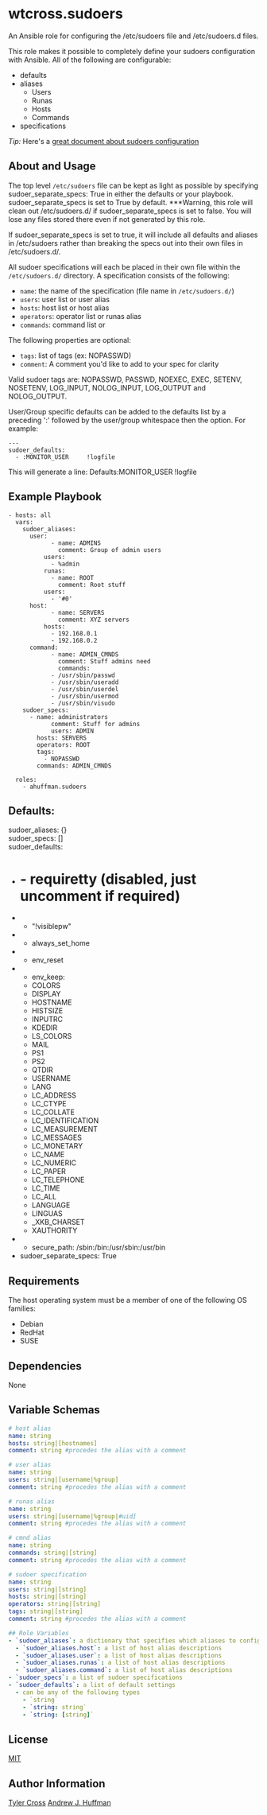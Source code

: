 # wtcross.sudoers
An Ansible role for configuring the /etc/sudoers file and /etc/sudoers.d files.

This role makes it possible to completely define your sudoers configuration with Ansible. All of the following are configurable:
- defaults
- aliases
  * Users
  * Runas
  * Hosts
  * Commands
- specifications

*Tip:* Here's a [great document about sudoers configuration](https://help.ubuntu.com/community/Sudoers)

## About and Usage
The top level `/etc/sudoers` file can be kept as light as possible by specifying sudoer_separate_specs: True in either the defaults or your playbook. sudoer_separate_specs is set to True by default. 
***Warning, this role will clean out /etc/sudoers.d/ if sudoer_separate_specs is set to false.  You will lose any files stored there even if not generated by this role. 

If sudoer_separate_specs is set to true, it will  include all defaults and aliases in /etc/sudoers rather than breaking the specs out into their own files in /etc/sudoers.d/.

All sudoer specifications will each be placed in their own file within the `/etc/sudoers.d/` directory. A specification consists of the following:
- `name`: the name of the specification (file name in `/etc/sudoers.d/`)
- `users`: user list or user alias
- `hosts`: host list or host alias
- `operators`: operator list or runas alias
- `commands`: command list or

The following properties are optional:
- `tags`: list of tags (ex: NOPASSWD)
- `comment`: A comment you'd like to add to your spec for clarity

Valid sudoer tags are: NOPASSWD, PASSWD, NOEXEC, EXEC, SETENV, NOSETENV, LOG_INPUT, NOLOG_INPUT, LOG_OUTPUT and NOLOG_OUTPUT.

User/Group specific defaults can be added to the defaults list by a preceding ':' followed by the user/group whitespace then the option.  For example:

	---
	sudoer_defaults:
	  - :MONITOR_USER     !logfile


This will generate a line:
Defaults:MONITOR_USER    !logfile


## Example Playbook
	- hosts: all
	  vars:
	    sudoer_aliases:
	      user:
                - name: ADMINS
                  comment: Group of admin users
	          users:
	            - %admin
              runas:
                - name: ROOT
                  comment: Root stuff
	          users:
	            - '#0'
	      host:
                - name: SERVERS
                  comment: XYZ servers
	          hosts:
	            - 192.168.0.1
	            - 192.168.0.2
	      command:
                - name: ADMIN_CMNDS
                  comment: Stuff admins need
                  commands:
	            - /usr/sbin/passwd
	            - /usr/sbin/useradd
	            - /usr/sbin/userdel
	            - /usr/sbin/usermod
	            - /usr/sbin/visudo
	    sudoer_specs:
	      - name: administrators
                comment: Stuff for admins
                users: ADMIN
	        hosts: SERVERS
	        operators: ROOT
	        tags:
	          - NOPASSWD
	        commands: ADMIN_CMNDS

	  roles:
	    - ahuffman.sudoers


## Defaults:
sudoer_aliases: {}   
sudoer_specs: []   
sudoer_defaults:   
* #  - requiretty (disabled, just uncomment if required)
*  - "!visiblepw"
*  - always_set_home
*  - env_reset
*  - env_keep:
    - COLORS
    - DISPLAY
    - HOSTNAME
    - HISTSIZE
    - INPUTRC
    - KDEDIR
    - LS_COLORS
    - MAIL
    - PS1
    - PS2
    - QTDIR
    - USERNAME
    - LANG
    - LC_ADDRESS
    - LC_CTYPE
    - LC_COLLATE
    - LC_IDENTIFICATION
    - LC_MEASUREMENT
    - LC_MESSAGES
    - LC_MONETARY
    - LC_NAME
    - LC_NUMERIC
    - LC_PAPER
    - LC_TELEPHONE
    - LC_TIME
    - LC_ALL
    - LANGUAGE
    - LINGUAS
    - _XKB_CHARSET
    - XAUTHORITY
*  - secure_path: /sbin:/bin:/usr/sbin:/usr/bin
* sudoer_separate_specs: True

## Requirements
The host operating system must be a member of one of the following OS families:

- Debian
- RedHat
- SUSE

## Dependencies
None

## Variable Schemas
```yaml
# host alias
name: string
hosts: string|[hostnames]
comment: string #procedes the alias with a comment

# user alias
name: string
users: string|[username|%group]
comment: string #procedes the alias with a comment

# runas alias
name: string
users: string|[username|%group|#uid]
comment: string #procedes the alias with a comment

# cmnd alias
name: string
commands: string|[string]
comment: string #procedes the alias with a comment

# sudoer specification
name: string
users: string|[string]
hosts: string|[string]
operators: string|[string]
tags: string|[string]
comment: string #procedes the alias with a comment

## Role Variables
- `sudoer_aliases`: a dictionary that specifies which aliases to configure
  - `sudoer_aliases.host`: a list of host alias descriptions
  - `sudoer_aliases.user`: a list of host alias descriptions
  - `sudoer_aliases.runas`: a list of host alias descriptions
  - `sudoer_aliases.command`: a list of host alias descriptions
- `sudoer_specs`: a list of sudoer specifications
- `sudoer_defaults`: a list of default settings
  - can be any of the following types
    - `string`
    - `string: string`
    - `string: [string]`
```

## License
[MIT](LICENSE)

## Author Information
[Tyler Cross](https://github.com/wtcross)
[Andrew J. Huffman](https://github.com/ahuffman)

